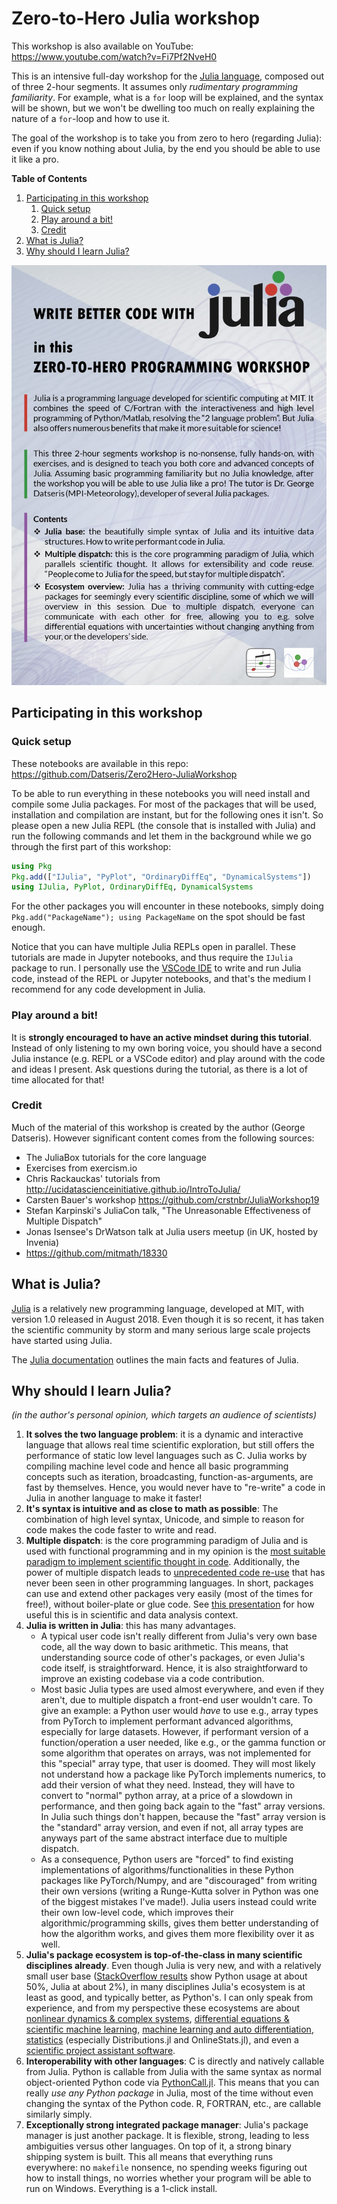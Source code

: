 # Zero-to-Hero Julia workshop

This workshop is also available on YouTube: https://www.youtube.com/watch?v=Fi7Pf2NveH0

This is an intensive full-day workshop for the [Julia language](#what-is-julia), composed out of three 2-hour segments. It assumes only *rudimentary programming familiarity*. For example, what is a `for` loop will be explained, and the syntax will be shown, but we won't be dwelling too much on really explaining the nature of a `for`-loop and how to use it.

The goal of the workshop is to take you from zero to hero (regarding Julia): even if you know nothing about Julia, by the end you should be able to use it like a pro.

**Table of Contents**
1. [Participating in this workshop](#participating-in-this-workshop)
   1. [Quick setup](#quick-setup)
   2. [Play around a bit!](#play-around-a-bit)
   3. [Credit](#credit)
2. [What is Julia?](#what-is-julia)
3. [Why should I learn Julia?](#why-should-i-learn-julia)

![workshop's add poster](add.jpg)

## Participating in this workshop

### Quick setup
These notebooks are available in this repo: https://github.com/Datseris/Zero2Hero-JuliaWorkshop

To be able to run everything in these notebooks you will need install and compile some Julia packages. For most of the packages that will be used, installation and compilation are instant, but for the following ones it isn't. So please open a new Julia REPL (the console that is installed with Julia) and run the following commands and let them in the background while we go through the first part of this workshop:
```julia
using Pkg
Pkg.add(["IJulia", "PyPlot", "OrdinaryDiffEq", "DynamicalSystems"])
using IJulia, PyPlot, OrdinaryDiffEq, DynamicalSystems
```
For the other packages you will encounter in these notebooks, simply doing `Pkg.add("PackageName"); using PackageName` on the spot should be fast enough.

Notice that you can have multiple Julia REPLs open in parallel. These tutorials are made in Jupyter notebooks, and thus require the `IJulia` package to run. I personally use the [VSCode IDE](https://www.julia-vscode.org/) to write and run Julia code, instead of the REPL or Jupyter notebooks, and that's the medium I recommend for any code development in Julia.

### Play around a bit!
It is **strongly encouraged to have an active mindset during this tutorial**. Instead of only listening to my own boring voice, you should have a second Julia instance (e.g. REPL or a VSCode editor) and play around with the code and ideas I present. Ask questions during the tutorial, as there is a lot of time allocated for that!

### Credit
Much of the material of this workshop is created by the author (George Datseris). However significant content comes from the following sources:

* The JuliaBox tutorials for the core language
* Exercises from exercism.io
* Chris Rackauckas' tutorials from http://ucidatascienceinitiative.github.io/IntroToJulia/
* Carsten Bauer's workshop https://github.com/crstnbr/JuliaWorkshop19
* Stefan Karpinski's JuliaCon talk, "The Unreasonable Effectiveness of Multiple Dispatch"
* Jonas Isensee's DrWatson talk at Julia users meetup (in UK, hosted by Invenia)
* https://github.com/mitmath/18330


## What is Julia?

[Julia](https://julialang.org/) is a relatively new programming language, developed at MIT, with version 1.0 released in August 2018. Even though it is so recent, it has taken the scientific community by storm and many serious large scale projects have started using Julia.

The [Julia documentation](https://docs.julialang.org/en/v1/) outlines the main facts and features of Julia.

## Why should I learn Julia?

*(in the author's personal opinion, which targets an audience of scientists)*

1. **It solves the two language problem**: it is a dynamic and interactive language that allows real time scientific exploration, but still offers the performance of static low level languages such as C. Julia works by compiling machine level code and hence all basic programming concepts such as iteration, broadcasting, function-as-arguments, are fast by themselves. Hence, you would never have to "re-write" a code in Julia in another language to make it faster!
2. **It's syntax is intuitive and as close to math as possible**: The combination of high level syntax, Unicode, and simple to reason for code makes the code faster to write and read.
3. **Multiple dispatch**: is the core programming paradigm of Julia and is used with functional programming and in my opinion is the [most suitable paradigm to implement scientific thought in code](https://www.youtube.com/watch?v=7y-ahkUsIrY). Additionally, the power of multiple dispatch leads to [unprecedented code re-use](https://www.youtube.com/watch?v=kc9HwsxE1OY) that has never been seen in other programming languages. In short, packages can use and extend other packages very easily (most of the times for free!), without boiler-plate or glue code. See [this presentation](https://www.youtube.com/watch?v=2MBD10lqWp8) for how useful this is in scientific and data analysis context.
4. **Julia is written in Julia**: this has many advantages.
   * A typical user code isn't really different from Julia's very own base code, all the way down to basic arithmetic. This means, that understanding source code of other's packages, or even Julia's code itself, is straightforward. Hence, it is also straightforward to improve an existing codebase via a code contribution.
   * Most basic Julia types are used almost everywhere, and even if they aren't, due to multiple dispatch a front-end user wouldn't care. To give an example: a Python user would _have_ to use e.g., array types from PyTorch to implement performant advanced algorithms, especially for large datasets. However, if performant version of a function/operation a user needed, like e.g., or the gamma function or some algorithm that operates on arrays, was not implemented for this "special" array type, that user is doomed. They will most likely not understand how a package like PyTorch implements numerics, to add their version of what they need. Instead, they will have to convert to "normal" python array, at a price of a slowdown in performance, and then going back again to the "fast" array versions. In Julia such things don't happen, because the "fast" array version is the "standard" array version, and even if not, all array types are anyways part of the same abstract interface due to multiple dispatch.
   * As a consequence, Python users are "forced" to find existing implementations of algorithms/functionalities in these Python packages like PyTorch/Numpy, and are "discouraged" from writing their own versions (writing a Runge-Kutta solver in Python was one of the biggest mistakes I've made!). Julia users instead could write their own low-level code, which improves their algorithmic/programming skills, gives them better understanding of how the algorithm works, and gives them more flexibility over it as well.
5. **Julia's package ecosystem is top-of-the-class in many scientific disciplines already**. Even though Julia is very new, and with a relatively small user base ([StackOverflow results](https://survey.stackoverflow.co/2022/#technology-most-popular-technologies) show Python usage at about 50%, Julia at about 2%), in many disciplines Julia's ecosystem is at least as good, and typically better, as Python's. I can only speak from experience, and from my perspective these ecosystems are about [nonlinear dynamics & complex systems](https://juliadynamics.github.io/JuliaDynamics/), [differential equations & scientific machine learning](https://juliadynamics.github.io/JuliaDynamics/), [machine learning and auto differentiation](https://fluxml.ai/), [statistics](https://github.com/JuliaStats) (especially Distributions.jl and OnlineStats.jl), and even a [scientific project assistant software](https://github.com/JuliaDynamics/DrWatson.jl).
6. **Interoperability with other languages**: C is directly and natively callable from Julia. Python is callable from Julia with the same syntax as normal object-oriented Python code via [PythonCall.jl](https://github.com/cjdoris/PythonCall.jl). This means that you can really _use any Python package_ in Julia, most of the time without even changing the syntax of the Python code. R, FORTRAN, etc., are callable similarly simply.
7. **Exceptionally strong integrated package manager**: Julia's package manager is just another package. It is flexible, strong, leading to less ambiguities versus other languages. On top of it, a strong binary shipping system is built. This all means that everything runs everywhere: no `makefile` nonsence, no spending weeks figuring out how to install things, no worries whether your program will be able to run on Windows. Everything is a 1-click install.
